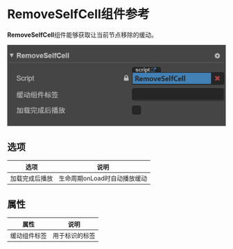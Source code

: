 # RemoveSelfCell组件参考

**RemoveSelfCell**组件能够获取让当前节点移除的缓动。

![image-20201108130623255](https://raw.githubusercontent.com/chichinohaha/Tweener/gh-pages/docs/Sources/removeSelf.png)

## 选项

| 选项           | 说明                         |
| -------------- | ---------------------------- |
| 加载完成后播放 | 生命周期onLoad时自动播放缓动 |

## 属性

| 属性         | 说明           |
| ------------ | -------------- |
| 缓动组件标签 | 用于标识的标签 |

